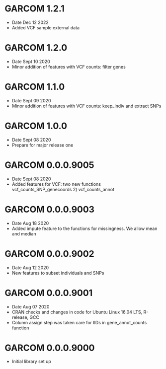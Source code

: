 
# GARCOM 1.2.1 
* Date Dec 12 2022
* Added VCF sample external data 

# GARCOM 1.2.0
* Date Sept 10 2020
* Minor addition of features with VCF counts: filter genes

# GARCOM 1.1.0
* Date Sept 09 2020
* Minor addition of features with VCF counts: keep_indiv and extract SNPs

# GARCOM 1.0.0
* Date Sept 08 2020
* Prepare for major release one

# GARCOM 0.0.0.9005 
* Date Sept 08 2020
* Added features for VCF: two new functions vcf_counts_SNP_genecoords 2) vcf_counts_annot

# GARCOM 0.0.0.9003
* Date Aug 18 2020
* Added impute feature to the functions for missingness. We allow mean and median 

# GARCOM 0.0.0.9002 
* Date Aug 12 2020
* New features to subset individuals and SNPs

# GARCOM 0.0.0.9001
* Date Aug 07 2020
* CRAN checks and changes in code for Ubuntu Linux 16.04 LTS, R-release, GCC
* Column assign step was taken care for IIDs in gene_annot_counts function

# GARCOM 0.0.0.9000
* Initial library set up